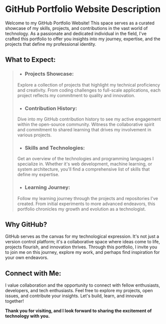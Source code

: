 # GitHub Portfolio Website Description

Welcome to my GitHub Portfolio Website! This space serves as a curated showcase of my skills, projects, and contributions in the vast world of technology. As a passionate and dedicated individual in the field, I've crafted this portfolio to offer you insights into my journey, expertise, and the projects that define my professional identity.

## What to Expect:

> + ### Projects Showcase:
> Explore a collection of projects that highlight my technical proficiency and creativity. From coding challenges to full-scale applications, each project reflects my commitment to quality and innovation.
> 
> + ### Contribution History:
> Dive into my GitHub contribution history to see my active engagement within the open-source community. Witness the collaborative spirit and commitment to shared learning that drives my involvement in various projects.
> 
> + ### Skills and Technologies:
>  Get an overview of the technologies and programming languages I specialize in. Whether it's web development, machine learning, or system architecture, you'll find a comprehensive list of skills that define my expertise.
> 
> + ### Learning Journey:
> Follow my learning journey through the projects and repositories I've created. From initial experiments to more advanced endeavors, this portfolio chronicles my growth and evolution as a technologist.

## Why GitHub?

GitHub serves as the canvas for my technological expression. It's not just a version control platform; it's a collaborative space where ideas come to life, projects flourish, and innovation thrives. Through this portfolio, I invite you to join me on this journey, explore my work, and perhaps find inspiration for your own endeavors.

## Connect with Me:
I value collaboration and the opportunity to connect with fellow enthusiasts, developers, and tech enthusiasts. Feel free to explore my projects, open issues, and contribute your insights. Let's build, learn, and innovate together!

**Thank you for visiting, and I look forward to sharing the excitement of technology with you.**
